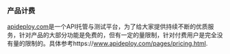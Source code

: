 ### 产品计费

[apideploy.com](https://www.apideploy.com)是一个API托管与测试平台，为了给大家提供持续不断的优质服务，针对产品的大部分功能是免费的，但有一定的量限制，针对付费用户是完全没有量的限制的。具体参考https://www.apideploy.com/pages/pricing.html.